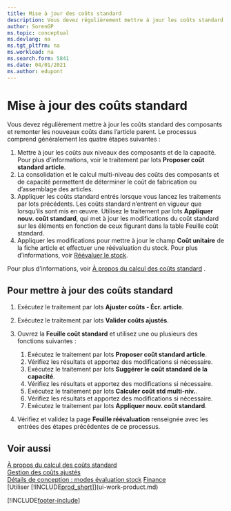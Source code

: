 ```yaml
---
title: Mise à jour des coûts standard
description: Vous devez régulièrement mettre à jour les coûts standard des composants et remonter les nouveaux coûts dans l’article parent.
author: SorenGP
ms.topic: conceptual
ms.devlang: na
ms.tgt_pltfrm: na
ms.workload: na
ms.search.form: 5841
ms.date: 04/01/2021
ms.author: edupont
---
```

# <a name="update-standard-costs" />Mise à jour des coûts standard
Vous devez régulièrement mettre à jour les coûts standard des composants et remonter les nouveaux coûts dans l’article parent. Le processus comprend généralement les quatre étapes suivantes :  

1.  Mettre à jour les coûts aux niveaux des composants et de la capacité. Pour plus d’informations, voir le traitement par lots **Proposer coût standard article**.  
2.  La consolidation et le calcul multi-niveau des coûts des composants et de capacité permettent de déterminer le coût de fabrication ou d’assemblage des articles.  
3.  Appliquer les coûts standard entrés lorsque vous lancez les traitements par lots précédents. Les coûts standard n’entrent en vigueur que lorsqu’ils sont mis en œuvre. Utilisez le traitement par lots **Appliquer nouv. coût standard**, qui met à jour les modifications du coût standard sur les éléments en fonction de ceux figurant dans la table Feuille coût standard.  
4.  Appliquer les modifications pour mettre à jour le champ **Coût unitaire** de la fiche article et effectuer une réévaluation du stock. Pour plus d’informations, voir [Réévaluer le stock](inventory-how-revalue-inventory.md).  

Pour plus d’informations, voir [À propos du calcul des coûts standard](finance-about-calculating-standard-cost.md) .
  
## <a name="to-update-standard-costs" />Pour mettre à jour des coûts standard

1.  Exécutez le traitement par lots **Ajuster coûts - Écr. article**.  
2.  Exécutez le traitement par lots **Valider coûts ajustés**.  
3.  Ouvrez la **Feuille coût standard** et utilisez une ou plusieurs des fonctions suivantes :  

    1.  Exécutez le traitement par lots **Proposer coût standard article**.  
    2.  Vérifiez les résultats et apportez des modifications si nécessaire.  
    3.  Exécutez le traitement par lots **Suggérer le coût standard de la capacité**.  
    4.  Vérifiez les résultats et apportez des modifications si nécessaire.
    5. Exécutez le traitement par lots **Calculer coût std multi-niv.**.
    6.  Vérifiez les résultats et apportez des modifications si nécessaire.
    7.  Exécutez le traitement par lots **Appliquer nouv. coût standard**.  
4.  Vérifiez et validez la page **Feuille réévaluation** renseignée avec les entrées des étapes précédentes de ce processus.  

## <a name="see-also" />Voir aussi

 [À propos du calcul des coûts standard](finance-about-calculating-standard-cost.md)   
 [Gestion des coûts ajustés](finance-manage-inventory-costs.md)   
 [Détails de conception : modes évaluation stock](design-details-costing-methods.md) [Finance](finance.md)  
 [Utiliser [!INCLUDE[prod_short](includes/prod_short.md)]](ui-work-product.md)  


[!INCLUDE[footer-include](includes/footer-banner.md)]
